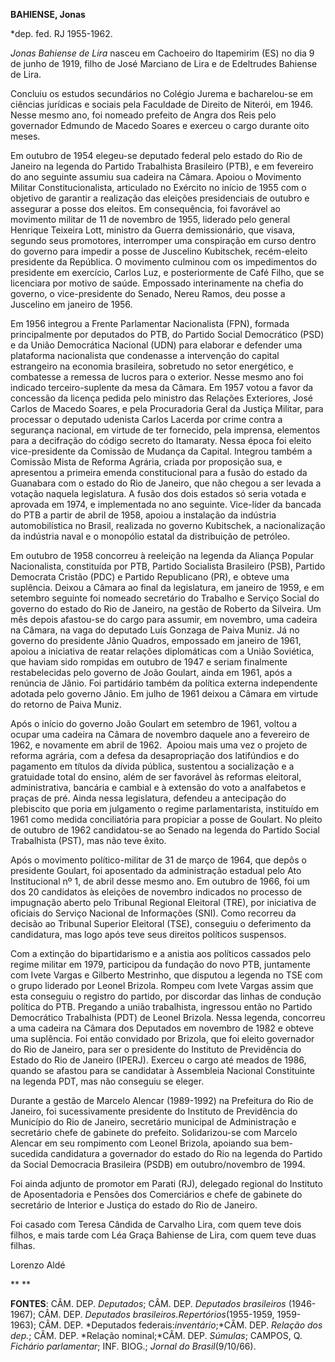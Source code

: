 **BAHIENSE, Jonas**

\*dep. fed. RJ 1955-1962.

*Jonas Bahiense de Lira* nasceu em Cachoeiro do Itapemirim (ES) no dia 9
de junho de 1919, filho de José Marciano de Lira e de Edeltrudes
Bahiense de Lira.

Concluiu os estudos secundários no Colégio Jurema e bacharelou-se em
ciências jurídicas e sociais pela Faculdade de Direito de Niterói, em
1946. Nesse mesmo ano, foi nomeado prefeito de Angra dos Reis pelo
governador Edmundo de Macedo Soares e exerceu o cargo durante oito
meses.

Em outubro de 1954 elegeu-se deputado federal pelo estado do Rio de
Janeiro na legenda do Partido Trabalhista Brasileiro (PTB), e em
fevereiro do ano seguinte assumiu sua cadeira na Câmara. Apoiou o
Movimento Militar Constitucionalista, articulado no Exército no início
de 1955 com o objetivo de garantir a realização das eleições
presidenciais de outubro e assegurar a posse dos eleitos. Em
consequência, foi favorável ao movimento militar de 11 de novembro de
1955, liderado pelo general Henrique Teixeira Lott, ministro da Guerra
demissionário, que visava, segundo seus promotores, interromper uma
conspiração em curso dentro do governo para impedir a posse de Juscelino
Kubitschek, recém-eleito presidente da República. O movimento culminou
com os impedimentos do presidente em exercício, Carlos Luz, e
posteriormente de Café Filho, que se licenciara por motivo de saúde.
Empossado interinamente na chefia do governo, o vice-presidente do
Senado, Nereu Ramos, deu posse a Juscelino em janeiro de 1956.

Em 1956 integrou a Frente Parlamentar Nacionalista (FPN), formada
principalmente por deputados do PTB, do Partido Social Democrático (PSD)
e da União Democrática Nacional (UDN) para elaborar e defender uma
plataforma nacionalista que condenasse a intervenção do capital
estrangeiro na economia brasileira, sobretudo no setor energético, e
combatesse a remessa de lucros para o exterior. Nesse mesmo ano foi
indicado terceiro-suplente da mesa da Câmara. Em 1957 votou a favor da
concessão da licença pedida pelo ministro das Relações Exteriores, José
Carlos de Macedo Soares, e pela Procuradoria Geral da Justiça Militar,
para processar o deputado udenista Carlos Lacerda por crime contra a
segurança nacional, em virtude de ter fornecido, pela imprensa,
elementos para a decifração do código secreto do Itamaraty. Nessa época
foi eleito vice-presidente da Comissão de Mudança da Capital. Integrou
também a Comissão Mista de Reforma Agrária, criada por proposição sua, e
apresentou a primeira emenda constitucional para a fusão do estado da
Guanabara com o estado do Rio de Janeiro, que não chegou a ser levada a
votação naquela legislatura. A fusão dos dois estados só seria votada e
aprovada em 1974, e implementada no ano seguinte. Vice-líder da bancada
do PTB a partir de abril de 1958, apoiou a instalação da indústria
automobilística no Brasil, realizada no governo Kubitschek, a
nacionalização da indústria naval e o monopólio estatal da distribuição
de petróleo.

Em outubro de 1958 concorreu à reeleição na legenda da Aliança Popular
Nacionalista, constituída por PTB, Partido Socialista Brasileiro (PSB),
Partido Democrata Cristão (PDC) e Partido Republicano (PR), e obteve uma
suplência. Deixou a Câmara ao final da legislatura, em janeiro de 1959,
e em setembro seguinte foi nomeado secretário do Trabalho e Serviço
Social do governo do estado do Rio de Janeiro, na gestão de Roberto da
Silveira. Um mês depois afastou-se do cargo para assumir, em novembro,
uma cadeira na Câmara, na vaga do deputado Luís Gonzaga de Paiva Muniz.
Já no governo do presidente Jânio Quadros, empossado em janeiro de 1961,
apoiou a iniciativa de reatar relações diplomáticas com a União
Soviética, que haviam sido rompidas em outubro de 1947 e seriam
finalmente restabelecidas pelo governo de João Goulart, ainda em 1961,
após a renúncia de Jânio. Foi partidário também da política externa
independente adotada pelo governo Jânio. Em julho de 1961 deixou a
Câmara em virtude do retorno de Paiva Muniz.

Após o início do governo João Goulart em setembro de 1961, voltou a
ocupar uma cadeira na Câmara de novembro daquele ano a fevereiro de
1962, e novamente em abril de 1962.  Apoiou mais uma vez o projeto de
reforma agrária, com a defesa da desapropriação dos latifúndios e do
pagamento em títulos da dívida pública, sustentou a socialização e a
gratuidade total do ensino, além de ser favorável às reformas eleitoral,
administrativa, bancária e cambial e à extensão do voto a analfabetos e
praças de pré. Ainda nessa legislatura, defendeu a antecipação do
plebiscito que poria em julgamento o regime parlamentarista, instituído
em 1961 como medida conciliatória para propiciar a posse de Goulart. No
pleito de outubro de 1962 candidatou-se ao Senado na legenda do Partido
Social Trabalhista (PST), mas não teve êxito.

Após o movimento político-militar de 31 de março de 1964, que depôs o
presidente Goulart, foi aposentado da administração estadual pelo Ato
Institucional nº 1, de abril desse mesmo ano. Em outubro de 1966, foi um
dos 20 candidatos às eleições de novembro indicados no processo de
impugnação aberto pelo Tribunal Regional Eleitoral (TRE), por iniciativa
de oficiais do Serviço Nacional de Informações (SNI). Como recorreu da
decisão ao Tribunal Superior Eleitoral (TSE), conseguiu o deferimento da
candidatura, mas logo após teve seus direitos políticos suspensos.

Com a extinção do bipartidarismo e a anistia aos políticos cassados pelo
regime militar em 1979, participou da fundação do novo PTB, juntamente
com Ivete Vargas e Gilberto Mestrinho, que disputou a legenda no TSE com
o grupo liderado por Leonel Brizola. Rompeu com Ivete Vargas assim que
esta conseguiu o registro do partido, por discordar das linhas de
condução política do PTB. Pregando a união trabalhista, ingressou então
no Partido Democrático Trabalhista (PDT) de Leonel Brizola. Nessa
legenda, concorreu a uma cadeira na Câmara dos Deputados em novembro de
1982 e obteve uma suplência. Foi então convidado por Brizola, que foi
eleito governador do Rio de Janeiro, para ser o presidente do Instituto
de Previdência do Estado do Rio de Janeiro (IPERJ). Exerceu o cargo até
meados de 1986, quando se afastou para se candidatar à Assembleia
Nacional Constituinte na legenda PDT, mas não conseguiu se eleger.

Durante a gestão de Marcelo Alencar (1989-1992) na Prefeitura do Rio de
Janeiro, foi sucessivamente presidente do Instituto de Previdência do
Município do Rio de Janeiro, secretário municipal de Administração e
secretário chefe de gabinete do prefeito. Solidarizou-se com Marcelo
Alencar em seu rompimento com Leonel Brizola, apoiando sua bem-sucedida
candidatura a governador do estado do Rio na legenda do Partido da
Social Democracia Brasileira (PSDB) em outubro/novembro de 1994.

Foi ainda adjunto de promotor em Parati (RJ), delegado regional do
Instituto de Aposentadoria e Pensões dos Comerciários e chefe de
gabinete do secretário de Interior e Justiça do estado do Rio de
Janeiro.

Foi casado com Teresa Cândida de Carvalho Lira, com quem teve dois
filhos, e mais tarde com Léa Graça Bahiense de Lira, com quem teve duas
filhas.

Lorenzo Aldé

** **

**FONTES**: CÂM. DEP. *Deputados*; CÂM. DEP. *Deputados brasileiros*
(1946-1967); CÂM. DEP. *Deputados brasileiros.*Repertórios**(1955-1959,
1959-1963); CÂM. DEP. *Deputados federais:*inventário*;*CÂM. DEP.
*Relação dos dep.*; CÂM. DEP. *Relação nominal;*CÂM. DEP. *Súmulas*;
CAMPOS, Q. *Fichário parlamentar*; INF. BIOG.; *Jornal do
Brasil*(9/10/66).

 
